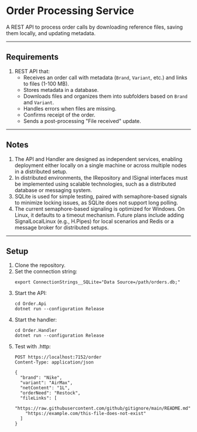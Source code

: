 # Order Processing Service

A REST API to process order calls by downloading reference files, saving them locally, and updating metadata.

---

## Requirements

1. REST API that:
   - Receives an order call with metadata (`Brand`, `Variant`, etc.) and links to files (1-100 MB).
   - Stores metadata in a database.
   - Downloads files and organizes them into subfolders based on `Brand` and `Variant`.
   - Handles errors when files are missing.
   - Confirms receipt of the order.
   - Sends a post-processing "File received" update.

---

## Notes

1. The API and Handler are designed as independent services, enabling deployment either locally on a single machine or across multiple nodes in a distributed setup.
2. In distributed environments, the IRepository and ISignal interfaces must be implemented using scalable technologies, such as a distributed database or messaging system.
3. SQLite is used for simple testing, paired with semaphore-based signals to minimize locking issues, as SQLite does not support long polling.
4. The current semaphore-based signaling is optimized for Windows. On Linux, it defaults to a timeout mechanism. Future plans include adding SignalLocalLinux (e.g., H.Pipes) for local scenarios and Redis or a message broker for distributed setups.

---

## Setup

1. Clone the repository.
2. Set the connection string:
   ```
   export ConnectionStrings__SQLite="Data Source=/path/orders.db;"
   ```
3. Start the API:
   ```
   cd Order.Api
   dotnet run --configuration Release
   ```
4. Start the handler:
   ```
   cd Order.Handler
   dotnet run --configuration Release
   ```
5. Test with .http:
   ```
   POST https://localhost:7152/order
   Content-Type: application/json
   
   {
     "brand": "Nike",
     "variant": "AirMax",
     "netContent": "1L",
     "orderNeed": "Restock",
     "fileLinks": [
       "https://raw.githubusercontent.com/github/gitignore/main/README.md",
       "https://example.com/this-file-does-not-exist"
     ]
   }
   ```

